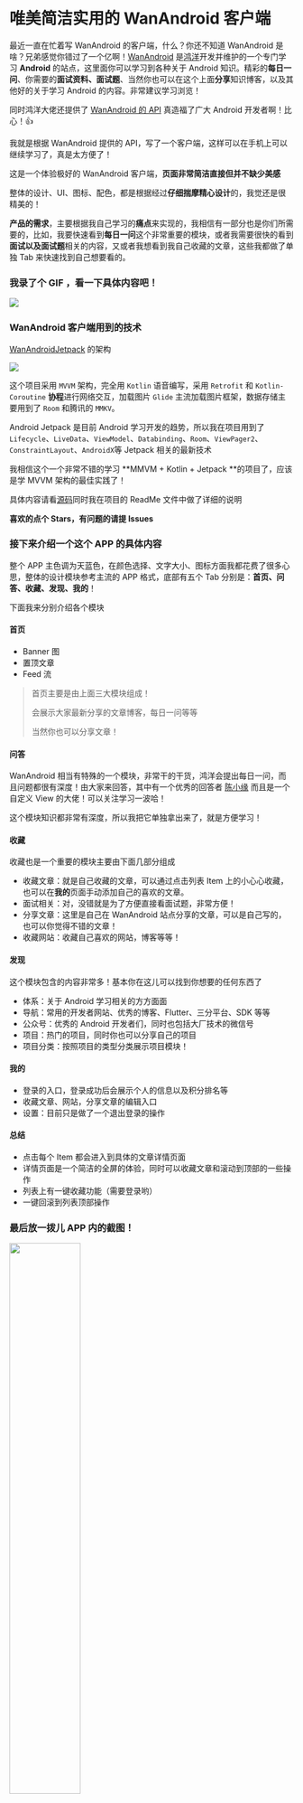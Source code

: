 # 唯美简洁实用的 WanAndroid 客户端

最近一直在忙着写 WanAndroid 的客户端，什么？你还不知道 WanAndroid 是啥？兄弟感觉你错过了一个亿啊！[WanAndroid](https://wanandroid.com/index) 是[鸿洋](https://github.com/hongyangAndroid)开发并维护的一个专门学习 **Android** 的站点，这里面你可以学习到各种关于 Android 知识。精彩的**每日一问**、你需要的**面试资料、面试题**、当然你也可以在这个上面**分享**知识博客，以及其他好的关于学习 Android 的内容。非常建议学习浏览！

同时鸿洋大佬还提供了 [WanAndroid 的 API](https://wanandroid.com/blog/show/2) 真造福了广大 Android 开发者啊！比心！👍

我就是根据 WanAndroid 提供的 API，写了一个客户端，这样可以在手机上可以继续学习了，真是太方便了！

这是一个体验极好的 WanAndroid 客户端，**页面非常简洁直接但并不缺少美感**

整体的设计、UI、图标、配色，都是根据经过**仔细揣摩精心设计**的，我觉还是很精美的！

**产品的需求**，主要根据我自己学习的**痛点**来实现的，我相信有一部分也是你们所需要的，比如，我要快速看到**每日一问**这个非常重要的模块，或者我需要很快的看到**面试以及面试题**相关的内容，又或者我想看到我自己收藏的文章，这些我都做了单独 Tab 来快速找到自己想要看的。

### 我录了个 GIF ，看一下具体内容吧！

![](https://raw.githubusercontent.com/jhbxyz/ArticleRecord/master/images/wan-gif.gif)





### WanAndroid 客户端用到的技术

 [WanAndroidJetpack](https://github.com/jhbxyz/WanAndroidJetpack) 的架构

![](https://raw.githubusercontent.com/jhbxyz/ArticleRecord/master/images/wanandroid-arch.jpg)

这个项目采用 `MVVM` 架构，完全用 `Kotlin` 语音编写，采用 `Retrofit` 和 `Kotlin-Coroutine` **协程**进行网络交互，加载图片 `Glide` 主流加载图片框架，数据存储主要用到了 `Room` 和腾讯的 `MMKV`。

Android Jetpack 是目前 Android 学习开发的趋势，所以我在项目用到了 `Lifecycle`、`LiveData`、`ViewModel`、`Databinding`、`Room`、`ViewPager2`、`ConstraintLayout`、`AndroidX`等 Jetpack 相关的最新技术

我相信这个一个非常不错的学习 **MMVM + Kotlin + Jetpack **的项目了，应该是学 MVVM 架构的最佳实践了！

具体内容请看[源码](https://github.com/jhbxyz/WanAndroidJetpack)同时我在项目的 ReadMe 文件中做了详细的说明

**喜欢的点个 Stars，有问题的请提 Issues**



### 接下来介绍一个这个 APP 的具体内容

整个 APP 主色调为天蓝色，在颜色选择、文字大小、图标方面我都花费了很多心思，整体的设计模块参考主流的 APP 格式，底部有五个 Tab 分别是：**首页、问答、收藏、发现、我的**！

下面我来分别介绍各个模块

#### 首页

* Banner 图
* 置顶文章
*  Feed 流

> 首页主要是由上面三大模块组成！
>
> 会展示大家最新分享的文章博客，每日一问等等
>
> 当然你也可以分享文章！

#### 问答

WanAndroid 相当有特殊的一个模块，非常干的干货，鸿洋会提出每日一问，而且问题都很有深度！由大家来回答，其中有一个优秀的回答者 [陈小缘](https://github.com/wuyr) 而且是一个自定义 View 的大佬！可以关注学习一波哈！

这个模块知识都非常有深度，所以我把它单独拿出来了，就是方便学习！

#### 收藏

收藏也是一个重要的模块主要由下面几部分组成

* 收藏文章：就是自己收藏的文章，可以通过点击列表 Item 上的小心心收藏，也可以在**我的**页面手动添加自己的喜欢的文章。
* 面试相关：对，没错就是为了方便直接看面试题，非常方便！
* 分享文章：这里是自己在 WanAndroid 站点分享的文章，可以是自己写的，也可以你觉得不错的文章！
* 收藏网站：收藏自己喜欢的网站，博客等等！

#### 发现

这个模块包含的内容非常多！基本你在这儿可以找到你想要的任何东西了

* 体系：关于 Android 学习相关的方方面面
* 导航：常用的开发者网站、优秀的博客、Flutter、三分平台、SDK 等等
* 公众号：优秀的 Android 开发者们，同时也包括大厂技术的微信号
* 项目：热门的项目，同时你也可以分享自己的项目
* 项目分类：按照项目的类型分类展示项目模块！

#### 我的

* 登录的入口，登录成功后会展示个人的信息以及积分排名等
* 收藏文章、网站，分享文章的编辑入口
* 设置：目前只是做了一个退出登录的操作

#### 总结

- 点击每个 Item 都会进入到具体的文章详情页面
- 详情页面是一个简洁的全屏的体验，同时可以收藏文章和滚动到顶部的一些操作
- 列表上有一键收藏功能（需要登录哟）
- 一键回滚到列表顶部操作



### 最后放一拨儿 APP 内的截图！

<img src="https://raw.githubusercontent.com/jhbxyz/ArticleRecord/master/images/w-1.jpg" width="50%" />
<img src="https://raw.githubusercontent.com/jhbxyz/ArticleRecord/master/images/w-2.jpg" width="50%" />
<img src="https://raw.githubusercontent.com/jhbxyz/ArticleRecord/master/images/w-3.jpg" width="50%" />
<img src="https://raw.githubusercontent.com/jhbxyz/ArticleRecord/master/images/w-4.jpg" width="50%" />
<img src="https://raw.githubusercontent.com/jhbxyz/ArticleRecord/master/images/w-5.jpg" width="50%" />



### 感谢

* 感谢鸿洋提供了  [WanAndroid 的 API](https://wanandroid.com/blog/show/2) 
* 感谢 [iconfont](https://www.iconfont.cn/?spm=a313x.7781069.1998910419.d4d0a486a) 提供的图标